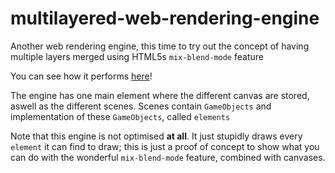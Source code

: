 # multilayered-web-rendering-engine
Another web rendering engine, this time to try out the concept of having multiple layers merged using HTML5s `mix-blend-mode` feature

You can see how it performs [here](https://adri326.github.io/multilayered-web-rendering-engine/)!

The engine has one main element where the different canvas are stored, aswell as the different scenes. Scenes contain `GameObjects` and implementation of these `GameObjects`, called `elements`

Note that this engine is not optimised **at all**. It just stupidly draws every `element` it can find to draw; this is just a proof of concept to show what you can do with the wonderful `mix-blend-mode` feature, combined with canvases.
